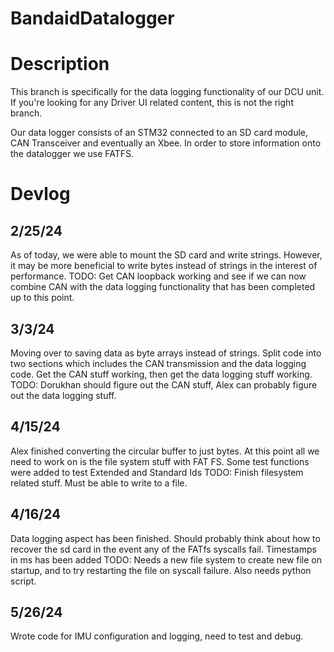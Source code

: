 # BandaidDatalogger

# Description 
This branch is specifically for the data logging functionality of our DCU unit. If you're looking for any Driver UI 
related content, this is not the right branch. 

Our data logger consists of an STM32 connected to an SD card module, CAN Transceiver and eventually an Xbee. In order to 
store information onto the datalogger we use FATFS. 

# Devlog 

## 2/25/24 
As of today, we were able to mount the SD card and write strings. However, it may be more beneficial to write bytes instead 
of strings in the interest of performance.
	TODO: Get CAN loopback working and see if we can now combine CAN with the data logging functionality that has been completed 
	up to this point. 

 ## 3/3/24 
Moving over to saving data as byte arrays instead of strings. Split code into two sections which includes the CAN transmission and the data logging code. Get the CAN stuff working, then get the data logging stuff working. 
	TODO: Dorukhan should figure out the CAN stuff, Alex can probably figure out the data logging stuff.

## 4/15/24 
Alex finished converting the circular buffer to just bytes. At this point all we need to work on is the file system stuff with FAT FS. Some test functions were added to test 
Extended and Standard Ids 
	TODO: Finish filesystem related stuff. Must be able to write to a file.

## 4/16/24 
Data logging aspect has been finished. Should probably think about how to recover the sd card in the event any of the FATfs syscalls fail. Timestamps in ms has been added 
	TODO: Needs a new file system to create new file on startup, and to try restarting the file on syscall failure. Also needs python script.

## 5/26/24
Wrote code for IMU configuration and logging, need to test and debug. 